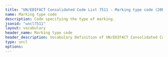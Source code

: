 ```yaml
---
title: "UN/EDIFACT Consolidated Code List 7511 - Marking type code (20B) JSON-LD Vocabulary"
name: Marking type code
description: Code specifying the type of marking.
jsonid: "uncl7511"
layout: vocabulary
header_name: Marking type code
header_description: Vocabulary Definition of UN/EDIFACT Consolidated Code List 7511 - Marking type code (20B) semantics in HTML format. JSON-LD format is available at [uncl7511.jsonld](/vocabulary/uncl7511.jsonld)
type: uncl
options:
---
```

